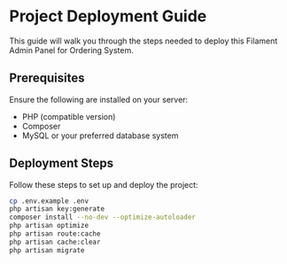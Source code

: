 # Project Deployment Guide

This guide will walk you through the steps needed to deploy this Filament Admin Panel for Ordering System.

## Prerequisites

Ensure the following are installed on your server:
- PHP (compatible version)
- Composer
- MySQL or your preferred database system

## Deployment Steps

Follow these steps to set up and deploy the project:

   ```bash
   cp .env.example .env
   php artisan key:generate
   composer install --no-dev --optimize-autoloader
   php artisan optimize
   php artisan route:cache
   php artisan cache:clear
   php artisan migrate
   ```
